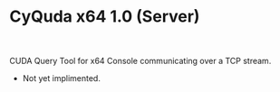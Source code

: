 CyQuda x64 1.0 (Server)
========================
<br><br>
CUDA Query Tool for x64 Console communicating over a TCP stream.

* Not yet implimented.
